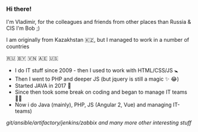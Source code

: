 ### Hi there!
I'm Vladimir, for the colleagues and friends from other places than Russia & CIS I'm Bob ;)

I am originally from Kazakhstan :kazakhstan:, but I managed to work in a number of countries

:ru: :belarus: :vietnam: :united_arab_emirates: :us:

* I do IT stuff since 2009 - then I used to work with HTML/CSS/JS :baby_symbol:
* Then I went to PHP and deeper JS (but jquery is still a magic :sparkles: :joy:)
* Started JAVA in 2017 :underage:
* Since then took some break on coding and began to manage IT teams :office_worker:
* Now i do Java (mainly), PHP, JS (Angular 2, Vue) and managing IT-teams)

*git/ansible/artifactory/jenkins/zabbix and many more other interesting stuff*
